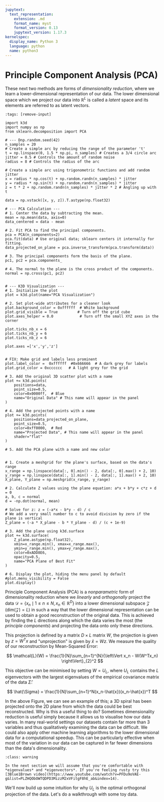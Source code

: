 ```yaml
---
jupytext:
  text_representation:
    extension: .md
    format_name: myst
    format_version: 0.13
    jupytext_version: 1.17.3
kernelspec:
  display_name: Python 3
  language: python
  name: python3
---
```






# Principle Component Analysis (PCA)
These next two methods are forms of *dimensionality reduction*, where we learn a lower-dimensional representation of our data. The lower dimensional space which we project our data into $\mathbb{R}^{L}$ is called a *latent* space and its elements are referred to as latent vectors.

<!-- ```{code-cell}
:tags: [remove-input]

import plotly.io as pio
pio.renderers.default = "notebook"


import numpy as np
import plotly.graph_objects as go
from plotly.subplots import make_subplots
from sklearn.decomposition import PCA


np.random.seed(42)
n_samples = 20
# Create a simple arc by reducing the range of the parameter 't'
t = np.linspace(0, 1.5 * np.pi, n_samples) # Creates a 3/4 circle arc
jitter = 0.5 # Controls the amount of random noise
radius = 8 # Controls the radius of the arc

# Create a simple arc using trigonometric functions and add random jitter
x = radius * np.cos(t) + np.random.randn(n_samples) * jitter
y = radius * np.sin(t) + np.random.randn(n_samples) * jitter
z = t * 2 + np.random.randn(n_samples) * jitter * 2 # Angling up with t

data = np.vstack([x, y, z]).T

# --- PCA Calculation ---
# 1. Center the data by subtracting the mean.
mean = np.mean(data, axis=0)
data_centered = data - mean

# 2. Fit PCA to find the principal components.
pca = PCA(n_components=2)
pca.fit(data) # Use original data; sklearn centers it internally for fitting.
data_projected_on_plane = pca.inverse_transform(pca.transform(data))

# 3. The principal components form the basis of the plane.
pc1, pc2 = pca.components_

# 4. The normal to the plane is the cross product of the components.
normal = np.cross(pc1, pc2)
# --- End of PCA Calculation ---


# Create a figure object.
fig = go.Figure()



# Add the original 3D scatter plot trace.
fig.add_trace(go.Scatter3d(
    x=data[:, 0],
    y=data[:, 1],
    z=data[:, 2],
    mode='markers',
    marker=dict(
        size=5,
        color='blue',
        symbol='circle'
    ),
    name='Original Data'
))

# Add the points projected onto the PCA plane.
fig.add_trace(go.Scatter3d(
    x=data_projected_on_plane[:, 0],
    y=data_projected_on_plane[:, 1],
    z=data_projected_on_plane[:, 2],
    mode='markers',
    marker=dict(
        size=5,
        color='red',
        symbol='diamond'
    ),
    name='Projected Data'
))


# --- Code to visualize the PCA plane ---
# Create a meshgrid for the plane's surface.

x_range = np.linspace(-10, 10, 10)
y_range = np.linspace(-10, 10, 10)
X_plane, Y_plane = np.meshgrid(x_range, y_range)

# The plane equation is a*x + b*y + c*z + d = 0
# We can solve for z: z = (-a*x - b*y - d) / c
# The plane passes through the mean of the data.
a, b, c = normal
d = -np.dot(normal, mean)
Z_plane = (-a * X_plane - b * Y_plane - d) / c

# Add the plane surface trace.
fig.add_trace(go.Surface(
    x=X_plane,
    y=Y_plane,
    z=Z_plane,
    colorscale='greens',
    opacity=0.5,
    showscale=False,
    name='PCA Plane of Best Fit',
    showlegend=True,
))

# --- End of plane visualization code ---


# Update the layout for clarity and aesthetics.
fig.update_layout(
  title='',
    scene=dict(
        xaxis_title='X',
        yaxis_title='Y',
        zaxis_title='Z'
    ),
    margin=dict(l=0, r=0, b=0, t=40) # Adjust margins
)

# Display the interactive plot.
fig.show()
```

 -->

```{code-cell}
:tags: [remove-input]

import k3d
import numpy as np
from sklearn.decomposition import PCA

# --- Dnp.random.seed(42)
n_samples = 20
# Create a simple arc by reducing the range of the parameter 't'
t = np.linspace(0, 1.5 * np.pi, n_samples) # Creates a 3/4 circle arc
jitter = 0.5 # Controls the amount of random noise
radius = 8 # Controls the radius of the arc

# Create a simple arc using trigonometric functions and add random jitter
x = radius * np.cos(t) + np.random.randn(n_samples) * jitter
y = radius * np.sin(t) + np.random.randn(n_samples) * jitter
z = t * 2 + np.random.randn(n_samples) * jitter * 2 # Angling up with t

data = np.vstack([x, y, z]).T.astype(np.float32)

# --- PCA Calculation ---
# 1. Center the data by subtracting the mean.
mean = np.mean(data, axis=0)
data_centered = data - mean

# 2. Fit PCA to find the principal components.
pca = PCA(n_components=2)
pca.fit(data) # Use original data; sklearn centers it internally for fitting.
data_projected_on_plane = pca.inverse_transform(pca.transform(data))

# 3. The principal components form the basis of the plane.
pc1, pc2 = pca.components_

# 4. The normal to the plane is the cross product of the components.
normal = np.cross(pc1, pc2)


# --- K3D Visualization ---
# 1. Initialize the plot
plot = k3d.plot(name="PCA Visualization")

# 2. Set plot-wide attributes for a cleaner look
plot.background_color = 0xffffff  # White background
plot.grid_visible = True         # Turn off the grid cube
plot.axes_helper = 0.0            # Turn off the small XYZ axes in the corner

plot.ticks_nb_x = 6
plot.ticks_nb_y = 6
plot.ticks_nb_z = 6

plot.axes =['x','y','z']


# FIX: Make grid and labels less prominent
plot.label_color =  0xffffff  #0x666666  # A dark grey for labels
plot.grid_color = 0xcccccc   # A light grey for the grid

# 3. Add the original 3D scatter plot with a name
plot += k3d.points(
    positions=data,
    point_size=0.5,
    color=0x0000ff,  # Blue
    name="Original Data" # This name will appear in the panel
)

# 4. Add the projected points with a name
plot += k3d.points(
    positions=data_projected_on_plane,
    point_size=0.5,
    color=0xff0000,  # Red
    name="Projected Data", # This name will appear in the panel
    shader="flat"
)

# 5. Add the PCA plane with a name and new color


# 1. Create a meshgrid for the plane's surface, based on the data's range
x_range = np.linspace(data[:, 0].min() - 2, data[:, 0].max() + 2, 10)
y_range = np.linspace(data[:, 1].min() - 2, data[:, 1].max() + 2, 10)
X_plane, Y_plane = np.meshgrid(x_range, y_range)

# 2. Calculate Z values using the plane equation: a*x + b*y + c*z + d = 0
a, b, c = normal
d = -np.dot(normal, mean)

# Solve for z: z = (-a*x - b*y - d) / c
# We add a very small number to c to avoid division by zero if the plane is vertical
Z_plane = (-a * X_plane - b * Y_plane - d) / (c + 1e-9)

# 3. Add the plane using k3d.surface
plot += k3d.surface(
    Z_plane.astype(np.float32),
    xmin=x_range.min(), xmax=x_range.max(),
    ymin=y_range.min(), ymax=y_range.max(),
    color=0xADD8E6,
    opacity=0.5,
    name="PCA Plane of Best Fit"
)

# 6. Display the plot, hiding the menu panel by default
#plot.menu_visibility = False
plot.display()
```

Principle Component Analysis (PCA) is a *nonparametric* form of dimensionality reduction where we *linearly* and *orthogonally* project the data $\mathcal{D}=\{x_n\mid1\leq n\leq N, x_n\in\mathbb{R}^{D}\}$ into a lower dimensional subspace $\mathcal{Z}$ ($\mathrm{dim}(\mathcal{Z})=L$) in such a way that the lower dimensional representation can be used to obtain a good reconstruction of the original data. This is achieved by finding the $L$ directions along which the data varies the most (the *principle components*) and projecting the data onto only these directions.


This projection is defined by a matrix $D\times L$ matrix $W$, the projection is given by $z=W^Tx$ and "unprojection" is given by $\hat{x}=Wz$. We measure the quality of our reconstruction by Mean-Squared Error:

$$
\mathcal{L}(W) = \frac{1}{N}\sum_{n=1}^{N}{\left\Vert x_n - W(W^Tx_n) \right\Vert}_{2}^2
$$

This objective can be minimised by setting $W=U_L$, where $U_L$ contains the $L$ eigenvectors with the largest eigenvalues of the empirical covariance matrix of the data $\hat{\Sigma}$:

$$
\hat{\Sigma} = \frac{1}{N}\sum_{n=1}^N(x_n-\hat{x})(x_n-\hat{x})^T
$$


In the above Figure, we can see an example of this; a 3D spiral has been projected onto the 2D plane from which the data could be best reconstructed. Why is this a useful thing to do? Sometimes dimensionality reduction is useful simply because it allows us to visualise how our data varies. In many real-world settings our datasets contain far more than 3 variables and thus qualitatively examining the data can be difficult. We could also apply other machine learning algorithms to the lower dimensional data for a computational speedup. This can be particularly effective when most of the variation in our data can be captured in far fewer dimensions than the data's dimensionality.

```{margin}
:class: warning

In the next section we will assume that you're comfortable with *eigenvalues* and *eigenvectors*. If you're feeling rusty try this [3Blue1Brown video](https://www.youtube.com/watch?v=PFDu9oVAE-g&list=PLZHQObOWTQDPD3MizzM2xVFitgF8hE_ab&index=14).
```

We'll now build up some intuition for why $U_L$ is the optimal orthogonal projection of the data. Let's do a walkthrough with some toy data.


